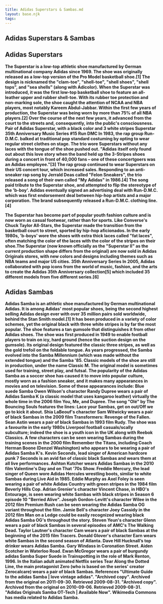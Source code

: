 ```yaml
---
title: Adidas Superstars & Sambas.md
layout: base.njk
tags:  
---
```

<!DOCTYPE html>
<html>
<div class="group">
<section>
  <h1>Adidas Superstars & Sambas</h1>
  <h2>Adidas Superstars</h2>
  <p><b>The Superstar is a low-top athletic shoe manufactured by German multinational company Adidas since 1969. The shoe was originally released as a low-top version of the Pro Model basketball shoe.[1] The design is nicknamed the "clam-toe", "shell-toe", "shell shoes", "shell tops", and "sea shells" (along with Adicolor).
When the Superstar was introduced, it was the first low-top basketball shoe to feature an all-leather upper and rubber shell-toe. With its rubber toe protection and non-marking sole, the shoe caught the attention of NCAA and NBA players, most notably Kareem Abdul-Jabbar. Within the first few years of production, the Superstar was being worn by more than 75% of all NBA players.[2] Over the course of the next few years, it advanced from the court to the streets and, consequently, into the public's consciousness.
Pair of Adidas Superstar, with a black color and 3 white stripes
Superstar 35th Anniversary Music Series #15 Run DMC
In 1983, the rap group Run-D.M.C. balked at traditional pop standard costuming by opting to wear regular street clothes on stage. The trio wore Superstars without any laces with the tongue of the shoe pushed out. "Adidas itself only found out about this love story when the band held up the 3-Stripes shoes during a concert in front of 40,000 fans – one of these concertgoers was an Adidas employee."[3] The rap group continued to wear Superstars on their US concert tour, which increased sales. Responding to an anti-sneaker rap song by Jerrald Deas called "Felon Sneakers", the trio released a song of their own called "My Adidas" in 1986.[4] The song paid tribute to the Superstar shoe, and attempted to flip the stereotype of the 'b-boy'. Adidas eventually signed an advertising deal with Run-D.M.C. which was first endorsement deal between hip-hop artists and a major corporation. The brand subsequently released a Run-D.M.C. clothing line.[4]

<img src="https://place-hold.it/600" alt="">

The Superstar has become part of popular youth fashion culture and is now worn as casual footwear, rather than for sports. Like Converse's Chuck Taylor All-Stars, the Superstar made the transition from the basketball court to street, sported by hip-hop aficionados. In the early 1980s, 'b-boys' wore the shoes with extra thick laces called "fat laces", often matching the color of the laces with the color of the stripes on their shoe.The Superstar (now known officially as the "Superstar II" as the current production shape differs from the original) are now sold in Adidas Originals stores, with new colors and designs including themes such as NBA teams and major US cities.
35th Anniversary Series
In 2005, Adidas collaborated with pop icons from the world of music, fashion, and the arts to create the Adidas 35th Anniversary collection[5] which included 35 different models from five different series.[6]
<img src="https://place-hold.it/600" alt="">

<h2>Adidas Sambas</h2>
Adidas Samba is an athletic shoe manufactured by German multinational Adidas. It is among Adidas' most popular shoes, being the second highest selling Adidas design ever with over 35 million pairs sold worldwide, behind the Stan Smith model.[1] It has been produced in a variety of color schemes, yet the original black with three white stripes is by far the most popular. The shoe features a tan gumsole that distinguishes it from other Adidas shoes.
The shoe was first produced in 1949 to enable football players to train on icy, hard ground (hence the suction design on the gumsole). Its original design featured the classic three stripes, as well as the gold trefoil on the foldable tongue. As years progressed, the Samba evolved into the Samba Millennium (which was made without the extended tongue) and the Samba '85. Classic models of the shoe are still in production, under the name Classic M. The original model is sometimes used for training, street play, and futsal.
The popularity of the Adidas Samba as a soccer shoe has caused it to move into popular culture, mostly worn as a fashion sneaker, and it makes many appearances in movies and on television. Some of these appearances include:
Blue suede Samba
Owen Wilson's character Randy Dupree wears a pair of Adidas Samba K (a classic model that uses kangaroo leather) virtually the whole time in the 2006 film You, Me, and Dupree.
The song "Olé" by The Bouncing Souls features the lines: Lace your Sambas, get on out/Off we go to kick it about.
Shia LaBeouf's character Sam Witwicky wears a pair of black Sambas in the 2009 film Transformers: Revenge of the Fallen.
Sean Astin wears a pair of black Sambas in 1993 film Rudy.
The shoe was a favourite in the early 1980s Liverpool football casuals/scally subculture; indeed the shoe is a youth icon in the UK along with Reebok Classics.
A few characters can be seen wearing Sambas during the training scenes in the 2000 film Remember the Titans, including Coach Herman Boone (Denzel Washington) who appears to be wearing a pair of Adidas Samba K's.
Kevin Seconds, lead singer of American hardcore punk 7 Seconds is an avid fan of classic black Sambas and wears them at all live performances.
Ashton Kutcher wears Adidas Sambas in the 2010 film Valentine's Day and on That '70s Show.
Freddie Mercury, the lead singer of Queen wore Adidas Hercules wrestling boots, similar to white Sambas during Live Aid in 1985.
Eddie Murphy as Axel Foley is seen wearing a pair of white Adidas Country with green stripes in the 1984 film Beverly Hills Cop.
Adrian Grenier's character Vincent Chase, in HBO's Entourage, is seen wearing white Sambas with black stripes in Season 6 episode 10 "Berried Alive".
Joseph Gordon-Levitt's character Wilee in the 2012 film Premium Rush can be seen wearing the Adidas Samba OG variant throughout the film.
Jamie Bell's character Joey Cassidy in the 2012 film Man on a Ledge could be easily recognized wearing black Adidas Samba OG's throughout the story.
Steven Yeun's character Glenn wears a pair of black Sambas in several episodes of AMC's The Walking Dead.
Taylor Lautner's character Cam wears a pair of black Sambas at the beginning of the 2015 film Tracers.
Donald Glover's character Earn wears white Sambas in the second season of Atlanta.
Dave Hill Hucknall’s top drinker wears Adidas Samba.
Gary Windass in Coronation Street.
Aiden Scotcher in Waterloo Road.
Ewan McGregor wears a pair of burgundy adidas Samba Super Suede in Trainspotting in the role of Mark Renton, 1996.
In the Italian adult animated Netflix series Tear Along the Dotted Line, the main protagonist Zero (who is based on the series' creator Zerocalcare) wears a pair of black Sambas.
References
 "Ultimate Guide to the adidas Samba | love vintage adidas".
 "Archived copy". Archived from the original on 2011-09-30. Retrieved 2009-08-31.
 "Archived copy". Archived from the original on 2010-09-06. Retrieved 2009-08-31.
 "Adidas Originals Samba OT-Tech | Available Now".
	Wikimedia Commons has media related to Adidas Samba.


    
</section>
</group>

  
<footer>
  
</footer>
